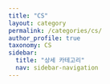 ```yaml
---
title: "CS"
layout: category
permalink: /categories/cs/
author_profile: true
taxonomy: CS
sidebar:
  title: "상세 카테고리"
  nav: sidebar-navigation
---
```

